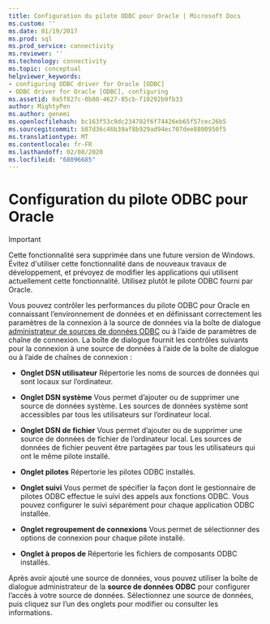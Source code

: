 ```yaml
---
title: Configuration du pilote ODBC pour Oracle | Microsoft Docs
ms.custom: ''
ms.date: 01/19/2017
ms.prod: sql
ms.prod_service: connectivity
ms.reviewer: ''
ms.technology: connectivity
ms.topic: conceptual
helpviewer_keywords:
- configuring ODBC driver for Oracle [ODBC]
- ODBC driver for Oracle [ODBC], configuring
ms.assetid: 0a5f827c-0b80-4627-85cb-f10292b9fb33
author: MightyPen
ms.author: genemi
ms.openlocfilehash: bc163f53c9dc234702f6f74426eb65f57cec26b5
ms.sourcegitcommit: b87d36c46b39af8b929ad94ec707dee8800950f5
ms.translationtype: MT
ms.contentlocale: fr-FR
ms.lasthandoff: 02/08/2020
ms.locfileid: "68096685"
---
```

# <a name="configuring-the-odbc-driver-for-oracle"></a>Configuration du pilote ODBC pour Oracle
> [!IMPORTANT]  
>  Cette fonctionnalité sera supprimée dans une future version de Windows. Évitez d'utiliser cette fonctionnalité dans de nouveaux travaux de développement, et prévoyez de modifier les applications qui utilisent actuellement cette fonctionnalité. Utilisez plutôt le pilote ODBC fourni par Oracle.  
  
 Vous pouvez contrôler les performances du pilote ODBC pour Oracle en connaissant l’environnement de données et en définissant correctement les paramètres de la connexion à la source de données via la boîte de dialogue [administrateur de sources de données ODBC](../../odbc/admin/odbc-data-source-administrator.md) ou à l’aide de paramètres de chaîne de connexion. La boîte de dialogue fournit les contrôles suivants pour la connexion à une source de données à l’aide de la boîte de dialogue ou à l’aide de chaînes de connexion :  
  
-   **Onglet DSN utilisateur** Répertorie les noms de sources de données qui sont locaux sur l’ordinateur.  
  
-   **Onglet DSN système** Vous permet d’ajouter ou de supprimer une source de données système. Les sources de données système sont accessibles par tous les utilisateurs sur l’ordinateur local.  
  
-   **Onglet DSN de fichier** Vous permet d’ajouter ou de supprimer une source de données de fichier de l’ordinateur local. Les sources de données de fichier peuvent être partagées par tous les utilisateurs qui ont le même pilote installé.  
  
-   **Onglet pilotes** Répertorie les pilotes ODBC installés.  
  
-   **Onglet suivi** Vous permet de spécifier la façon dont le gestionnaire de pilotes ODBC effectue le suivi des appels aux fonctions ODBC. Vous pouvez configurer le suivi séparément pour chaque application ODBC installée.  
  
-   **Onglet regroupement de connexions** Vous permet de sélectionner des options de connexion pour chaque pilote installé.  
  
-   **Onglet à propos de** Répertorie les fichiers de composants ODBC installés.  
  
 Après avoir ajouté une source de données, vous pouvez utiliser la boîte de dialogue administrateur de la **source de données ODBC** pour configurer l’accès à votre source de données. Sélectionnez une source de données, puis cliquez sur l’un des onglets pour modifier ou consulter les informations.
